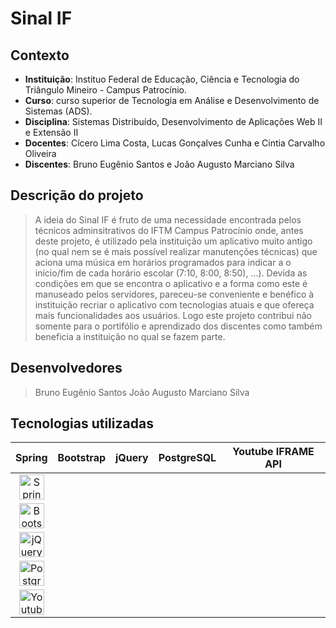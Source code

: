 # Sinal IF

## Contexto
- **Instituição**: Instituo Federal de Educação, Ciência e Tecnologia do Triângulo Mineiro - Campus Patrocínio.
- **Curso**: curso superior de Tecnologia em Análise e Desenvolvimento de Sistemas (ADS).
- **Disciplina**: Sistemas Distribuído, Desenvolvimento de Aplicações Web II e Extensão II
- **Docentes**: Cícero Lima Costa, Lucas Gonçalves Cunha e Cintia Carvalho Oliveira
- **Discentes**: Bruno Eugênio Santos e João Augusto Marciano Silva

## Descrição do projeto
 > A ideia do Sinal IF é fruto de uma necessidade encontrada pelos técnicos adminsitrativos do IFTM Campus Patrocínio onde, antes deste projeto, é utilizado pela instituição um aplicativo muito antigo (no qual nem se é mais possível realizar manutenções técnicas) que aciona uma música em horários programados para indicar a o início/fim de cada horário escolar (7:10, 8:00, 8:50), ...). Devida as condições em que se encontra o aplicativo e a forma como este é manuseado pelos servidores, pareceu-se conveniente e benéfico à instituição recriar o aplicativo com tecnologias atuais e que ofereça mais funcionalidades aos usuários. Logo este projeto contribui não somente para o portifólio e aprendizado dos discentes como também beneficia a instituição no qual se fazem parte.

## Desenvolvedores

> Bruno Eugênio Santos
> João Augusto Marciano Silva

## Tecnologias utilizadas
| Spring | Bootstrap | jQuery | PostgreSQL | Youtube IFRAME API |
| :---: | :---: | :---: | :---: | :---: |
| <img src="https://miro.medium.com/v2/resize:fit:720/format:webp/1*8QxPAk1bQFmTrkuLERm1wQ.png" height="40" alt="Spring logo"/> 
| <img src="https://upload.wikimedia.org/wikipedia/commons/thumb/b/b2/Bootstrap_logo.svg/1280px-Bootstrap_logo.svg.png" height="40" alt="Bootstrap logo"/> 
| <img src="https://cdn.iconscout.com/icon/free/png-256/free-jquery-8-1175153.png?f=webp" height="40" alt="jQuery logo"/> 
| <img src="https://upload.wikimedia.org/wikipedia/commons/2/29/Postgresql_elephant.svg" height="40" alt="PostgresSQL logo"/> 
| <img src="https://upload.wikimedia.org/wikipedia/commons/e/ef/Youtube_logo.png" height="40" alt="Youtube API logo"/> |
